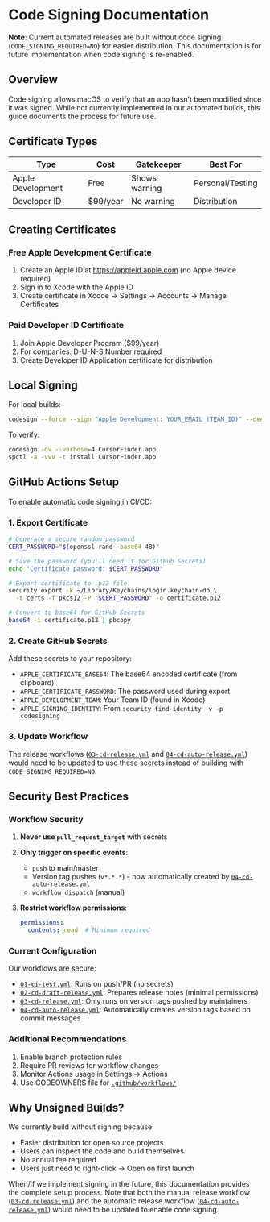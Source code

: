 # Code Signing Documentation

**Note**: Current automated releases are built without code signing (`CODE_SIGNING_REQUIRED=NO`) for easier distribution. This documentation is for future implementation when code signing is re-enabled.

## Overview

Code signing allows macOS to verify that an app hasn't been modified since it was signed. While not currently implemented in our automated builds, this guide documents the process for future use.

## Certificate Types

| Type | Cost | Gatekeeper | Best For |
|------|------|------------|----------|
| Apple Development | Free | Shows warning | Personal/Testing |
| Developer ID | $99/year | No warning | Distribution |

## Creating Certificates

### Free Apple Development Certificate

1. Create an Apple ID at https://appleid.apple.com (no Apple device required)
2. Sign in to Xcode with the Apple ID
3. Create certificate in Xcode → Settings → Accounts → Manage Certificates

### Paid Developer ID Certificate

1. Join Apple Developer Program ($99/year)
2. For companies: D-U-N-S Number required
3. Create Developer ID Application certificate for distribution

## Local Signing

For local builds:
```bash
codesign --force --sign "Apple Development: YOUR_EMAIL (TEAM_ID)" --deep CursorFinder.app
```

To verify:
```bash
codesign -dv --verbose=4 CursorFinder.app
spctl -a -vvv -t install CursorFinder.app
```

## GitHub Actions Setup

To enable automatic code signing in CI/CD:

### 1. Export Certificate

```bash
# Generate a secure random password
CERT_PASSWORD="$(openssl rand -base64 48)"

# Save the password (you'll need it for GitHub Secrets)
echo "Certificate password: $CERT_PASSWORD"

# Export certificate to .p12 file
security export -k ~/Library/Keychains/login.keychain-db \
  -t certs -f pkcs12 -P "$CERT_PASSWORD" -o certificate.p12

# Convert to base64 for GitHub Secrets
base64 -i certificate.p12 | pbcopy
```

### 2. Create GitHub Secrets

Add these secrets to your repository:

- `APPLE_CERTIFICATE_BASE64`: The base64 encoded certificate (from clipboard)
- `APPLE_CERTIFICATE_PASSWORD`: The password used during export
- `APPLE_DEVELOPMENT_TEAM`: Your Team ID (found in Xcode)
- `APPLE_SIGNING_IDENTITY`: From `security find-identity -v -p codesigning`

### 3. Update Workflow

The release workflows ([`03-cd-release.yml`](../.github/workflows/03-cd-release.yml) and [`04-cd-auto-release.yml`](../.github/workflows/04-cd-auto-release.yml)) would need to be updated to use these secrets instead of building with `CODE_SIGNING_REQUIRED=NO`.

## Security Best Practices

### Workflow Security

1. **Never use `pull_request_target`** with secrets
2. **Only trigger on specific events**:
   - `push` to main/master
   - Version tag pushes (`v*.*.*`) - now automatically created by [`04-cd-auto-release.yml`](../.github/workflows/04-cd-auto-release.yml)
   - `workflow_dispatch` (manual)

3. **Restrict workflow permissions**:
   ```yaml
   permissions:
     contents: read  # Minimum required
   ```

### Current Configuration

Our workflows are secure:
- [`01-ci-test.yml`](../.github/workflows/01-ci-test.yml): Runs on push/PR (no secrets)
- [`02-cd-draft-release.yml`](../.github/workflows/02-cd-draft-release.yml): Prepares release notes (minimal permissions)
- [`03-cd-release.yml`](../.github/workflows/03-cd-release.yml): Only runs on version tags pushed by maintainers
- [`04-cd-auto-release.yml`](../.github/workflows/04-cd-auto-release.yml): Automatically creates version tags based on commit messages

### Additional Recommendations

1. Enable branch protection rules
2. Require PR reviews for workflow changes
3. Monitor Actions usage in Settings → Actions
4. Use CODEOWNERS file for [`.github/workflows/`](../.github/workflows/)

## Why Unsigned Builds?

We currently build without signing because:
- Easier distribution for open source projects
- Users can inspect the code and build themselves
- No annual fee required
- Users just need to right-click → Open on first launch

When/if we implement signing in the future, this documentation provides the complete setup process. Note that both the manual release workflow ([`03-cd-release.yml`](../.github/workflows/03-cd-release.yml)) and the automatic release workflow ([`04-cd-auto-release.yml`](../.github/workflows/04-cd-auto-release.yml)) would need to be updated to enable code signing.